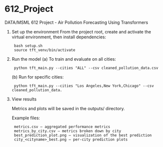 # 612_Project
DATA/MSML 612 Project - Air Pollution Forecasting Using Transformers

1. Set up the environment
    From the project root, create and activate the virtual environment, then install dependencies:

        bash setup.sh
        source tft_venv/bin/activate

2. Run the model
    (a) To train and evaluate on all cities:

        python tft_main.py --cities "ALL" --csv cleaned_pollution_data.csv

    (b) Run for specific cities:
        
        python tft_main.py --cities "Los Angeles,New York,Chicago" --csv cleaned_pollution_data.

3. View results

    Metrics and plots will be saved in the outputs/ directory.

    Example files:

        metrics.csv – aggregated performance metrics
        metrics_by_city.csv – metrics broken down by city
        best_prediction_plot.png – visualization of the best prediction
        city_<cityname>_best.png – per-city prediction plots
        